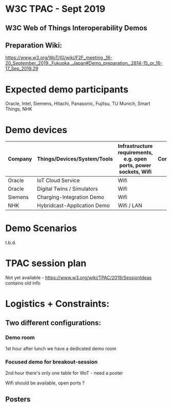 # W3C TPAC - Sept 2019
## W3C Web of Things Interoperability Demos

## Preparation Wiki:
https://www.w3.org/WoT/IG/wiki/F2F_meeting,_16-20_September_2019,_Fukuoka,_Japan#Demo_preparation_.2814-15_or_16-17_Sep_2019.29

# Expected demo participants

Oracle, Intel, Siemens, Hitachi, Panasonic, Fujitsu, TU Munich, Smart Things, NHK

# Demo devices

| Company   | Things/Devices/System/Tools         | Infrastructure requirements, e.g. open ports, power sockets, Wifi | Comments           |Contact|
|-----------|-------------------------------------|-------------------------------------------------------------------|--------------------------|-------|
| Oracle    | IoT Cloud Service                   | Wifi                                                              |  | Michael.Lagally@oracle.com |
| Oracle    | Digital Twins / Simulators | Wifi                                                              |   | Michael.Lagally@oracle.com |
| Siemens    | Charging-Integration Demo | Wifi                                                              |   | Christian.Glomb@siemens.com |
| NHK    | Hybridcast-Application Demo | Wifi / LAN                                                          |   | endou.h-hc@nhk.or.jp |

# Demo Scenarios
t.b.d.

# TPAC session plan

Not yet available - 
https://www.w3.org/wiki/TPAC/2019/SessionIdeas contains old info 

# Logistics + Constraints:

## Two different configurations:

### Demo room
1st hour after lunch we have a dedicated demo room

### Focused demo for breakout-session
2nd hour there's only one table for WoT - need a poster 

Wifi should be available, open ports ?

## Posters



